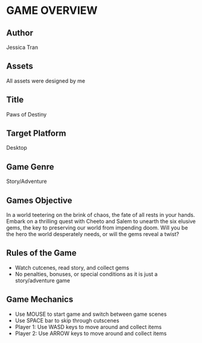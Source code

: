 # GAME OVERVIEW

## Author
Jessica Tran

## Assets
All assets were designed by me

## Title
Paws of Destiny

## Target Platform
Desktop

## Game Genre
Story/Adventure

## Games Objective
In a world teetering on the brink of chaos, the fate of all rests in your hands. Embark on a thrilling quest with Cheeto and Salem to unearth the six elusive gems, the key to preserving our world from impending doom. Will you be the hero the world desperately needs, or will the gems reveal a twist?

## Rules of the Game
- Watch cutcenes, read story, and collect gems
- No penalties, bonuses, or special conditions as it is just a story/adventure game

## Game Mechanics
- Use MOUSE to start game and switch between game scenes
- Use SPACE bar to skip through cutscenes
- Player 1: Use WASD keys to move around and collect items
- Player 2: Use ARROW keys to move around and collect items
